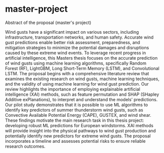 # master-project
Abstract of the proposal (master's project)

Wind gusts have a significant impact on various sectors, including infrastructure, transportation networks, and human safety. Accurate wind gust predictions enable better risk assessment, preparedness, and mitigation strategies to minimize the potential damages and disruptions caused by these extreme wind events. To leverage recent progress in artificial intelligence, this Masters thesis focuses on the accurate prediction of wind gusts using machine learning algorithms, specifically Random Forest (RF), LightGBM, Long Short-Term Memory (LSTM), and Convolutional LSTM. The proposal begins with a comprehensive literature review that examines the existing research on wind gusts, machine learning techniques, and the validity of using machine learning for wind gust prediction. Our review highlights the importance of employing explainable artificial intelligence (XAI) methods, such as feature permutation and SHAP (SHapley Additive exPlanations), to interpret and understand the models’ predictions. Our pilot study demonstrates that it is possible to use ML algorithms to identify key predictors of summer thunderstorm wind gusts, such as Convective Available Potential Energy (CAPE), GUSTEX, and wind shear. These findings motivate the main research task in this thesis project: developing robust ML predictions for European windstorms. XAI methods will provide insight into the physical pathways to wind gust production and potentially identify new predictors for extreme wind gusts. The proposal incorporates a timeline and assesses potential risks to ensure reliable research outcomes.

